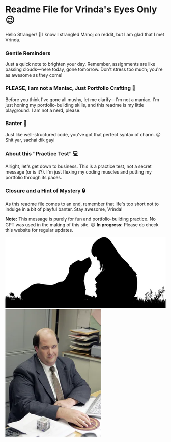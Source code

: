 # Readme File for Vrinda's Eyes Only 😉

Hello Stranger! 👋
I know I strangled Manoj on reddit, but I am glad that I met Vrinda.

### Gentle Reminders
Just a quick note to brighten your day. Remember, assignments are like passing clouds—here today, gone tomorrow. Don't stress too much; you're as awesome as they come!

### PLEASE, I am not a Maniac, Just Portfolio Crafting 🎨
Before you think I've gone all mushy, let me clarify—I'm not a maniac. I'm just honing my portfolio-building skills, and this readme is my little playground. I am not a nerd, please. 

### Banter 💬
Just like well-structured code, you've got that perfect syntax of charm. 😉
Shit yar, sachai dik gayi

### About this "Practice Test" 💻
Alright, let's get down to business. This is a practice test, not a secret message (or is it?). I'm just flexing my coding muscles and putting my portfolio through its paces.

### Closure and a Hint of Mystery 🔒
As this readme file comes to an end, remember that life's too short not to indulge in a bit of playful banter. Stay awesome, Vrinda! 

**Note:** This message is purely for fun and portfolio-building practice. No GPT was used in the making of this site. 😄 
**In progress:** Please do check this website for regular updates.

![Image 1](https://github.com/cutuputuVrinda/cutuputuVrinda.github.io/raw/main/Images/Image1.jpg)
![Image 2](https://github.com/cutuputuVrinda/cutuputuVrinda.github.io/raw/main/Images/Image2.jpg.webp)
